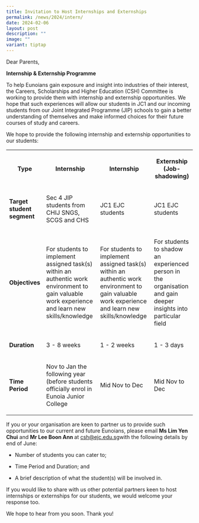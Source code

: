 ```yaml
---
title: Invitation to Host Internships and Externships
permalink: /news/2024/intern/
date: 2024-02-06
layout: post
description: ""
image: ""
variant: tiptap
---
```

<p>Dear Parents,</p>
<p><strong>Internship &amp; Externship Programme</strong>
</p>
<p>To help Eunoians gain exposure and insight into industries of their interest,
the Careers, Scholarships and Higher Education (CSH) Committee is working
to provide them with internship and externship opportunities. We hope that
such experiences will allow our students in JC1 and our incoming students
from our Joint Integrated Programme (JIP) schools to gain a better understanding
of themselves and&nbsp;make informed choices for their future courses of
study and careers.</p>
<p>We hope to provide the following internship and externship opportunities
to our students:</p>
<table>
<tbody>
<tr>
<th rowspan="1" colspan="1">
<p><strong>Type</strong>
</p>
</th>
<th rowspan="1" colspan="1">
<p><strong>Internship</strong>
</p>
</th>
<th rowspan="1" colspan="1">
<p><strong>Internship</strong>
</p>
</th>
<th rowspan="1" colspan="1">
<p>Externship (Job-shadowing)</p>
</th>
</tr>
<tr>
<td rowspan="1" colspan="1">
<p><strong>Target student segment</strong>
</p>
</td>
<td rowspan="1" colspan="1">
<p>Sec 4 JIP students from CHIJ SNGS, SCGS and CHS</p>
</td>
<td rowspan="1" colspan="1">
<p>JC1 EJC students</p>
</td>
<td rowspan="1" colspan="1">
<p>JC1 EJC students</p>
</td>
</tr>
<tr>
<td rowspan="1" colspan="1">
<p><strong>Objectives</strong>
</p>
</td>
<td rowspan="1" colspan="1">
<p>For students to implement assigned task(s) within an authentic work environment
to gain valuable work experience and learn new skills/knowledge</p>
</td>
<td rowspan="1" colspan="1">
<p>For students to implement assigned task(s) within an authentic work environment
to gain valuable work experience and learn new skills/knowledge</p>
</td>
<td rowspan="1" colspan="1">
<p>For students to shadow an experienced person in the organisation and gain
deeper insights into particular field</p>
</td>
</tr>
<tr>
<td rowspan="1" colspan="1">
<p><strong>Duration</strong>
</p>
</td>
<td rowspan="1" colspan="1">
<p>3 - 8 weeks</p>
</td>
<td rowspan="1" colspan="1">
<p>1 - 2 weeks</p>
</td>
<td rowspan="1" colspan="1">
<p>1 - 3 days</p>
</td>
</tr>
<tr>
<td rowspan="1" colspan="1">
<p><strong>Time Period</strong>
</p>
</td>
<td rowspan="1" colspan="1">
<p>Nov to Jan the following year (before students officially enrol in Eunoia
Junior College</p>
</td>
<td rowspan="1" colspan="1">
<p>Mid Nov to Dec</p>
</td>
<td rowspan="1" colspan="1">
<p>Mid Nov to Dec</p>
</td>
</tr>
</tbody>
</table>
<p>If you or your organisation are keen to partner us to provide such opportunities
to our current and future Eunoians, please email <strong>Ms Lim Yen Chui</strong> and <strong>Mr Lee Boon Ann </strong>at
<a href="mailto:csh.ejc.edu.sg" rel="noopener noreferrer nofollow" target="_blank">csh@ejc.edu.sg</a>with the following details by end of June:</p>
<ul data-tight="true" class="tight">
<li>
<p>Number of students you can cater to;</p>
</li>
<li>
<p>Time Period and Duration; and</p>
</li>
<li>
<p>A brief description of what the student(s) will be involved in.</p>
</li>
</ul>
<p>If you would like to share with us other potential partners keen to host
internships or externships for our students, we would welcome your response
too.</p>
<p>We hope to hear from you soon. Thank you!</p>